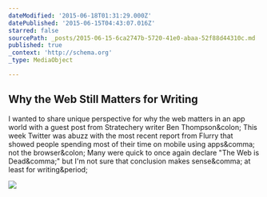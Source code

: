 ```yaml
---
dateModified: '2015-06-18T01:31:29.000Z'
datePublished: '2015-06-15T04:43:07.016Z'
starred: false
sourcePath: _posts/2015-06-15-6ca2747b-5720-41e0-abaa-52f88d44310c.md
published: true
_context: 'http://schema.org'
_type: MediaObject

---
```

<article style=""><h1>Why the Web Still Matters for Writing</h1><p>I wanted to share unique perspective for why the web matters in an app world with a guest post from Stratechery writer Ben Thompson&amp;colon; This week Twitter was abuzz with the most recent report from Flurry that showed people spending most of their time on mobile using apps&amp;comma; not the browser&amp;colon; Many were quick to once again declare "The Web is Dead&amp;comma;" but I'm not sure that conclusion makes sense&amp;comma; at least for writing&amp;period;</p><img src="http://i0.wp.com/s.ma.tt/files/2014/04/app-time-spent.png?resize=600%2C556" /></article>